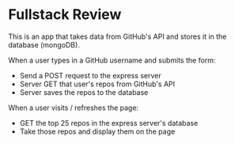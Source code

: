 # Fullstack Review

This is an app that takes data from GitHub's API and stores it in the database (mongoDB). 

When a user types in a GitHub username and submits the form:

- Send a POST request to the express server
- Server GET that user's repos from GitHub's API
- Server saves the repos to the database

When a user visits / refreshes the page:

- GET the top 25 repos in the express server's database
- Take those repos and display them on the page
